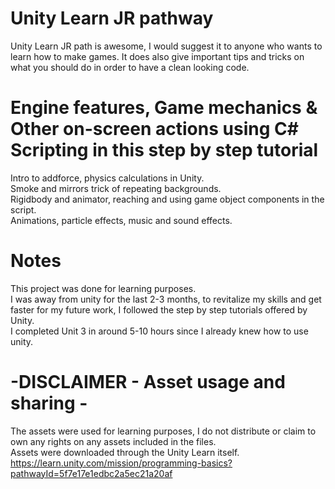 # Unity Learn JR pathway
Unity Learn JR path is awesome, I would suggest it to anyone who wants to learn how to make games. It does also give important tips and tricks on what you should do in order to have a clean looking code. 

# Engine features, Game mechanics & Other on-screen actions using C# Scripting in this step by step tutorial
Intro to addforce, physics calculations in Unity. \
Smoke and mirrors trick of repeating backgrounds. \
Rigidbody and animator, reaching and using game object components in the script. \
Animations, particle effects, music and sound effects. 

# Notes
This project was done for learning purposes.\
I was away from unity for the last 2-3 months, to revitalize my skills and get faster for my future work, I followed the step by step tutorials offered by Unity. \
I completed Unit 3 in around 5-10 hours since I already knew how to use unity.

# -DISCLAIMER - Asset usage and sharing -
The assets were used for learning purposes, I do not distribute or claim to own any rights on any assets included in the files.\
Assets were downloaded through the Unity Learn itself. https://learn.unity.com/mission/programming-basics?pathwayId=5f7e17e1edbc2a5ec21a20af
